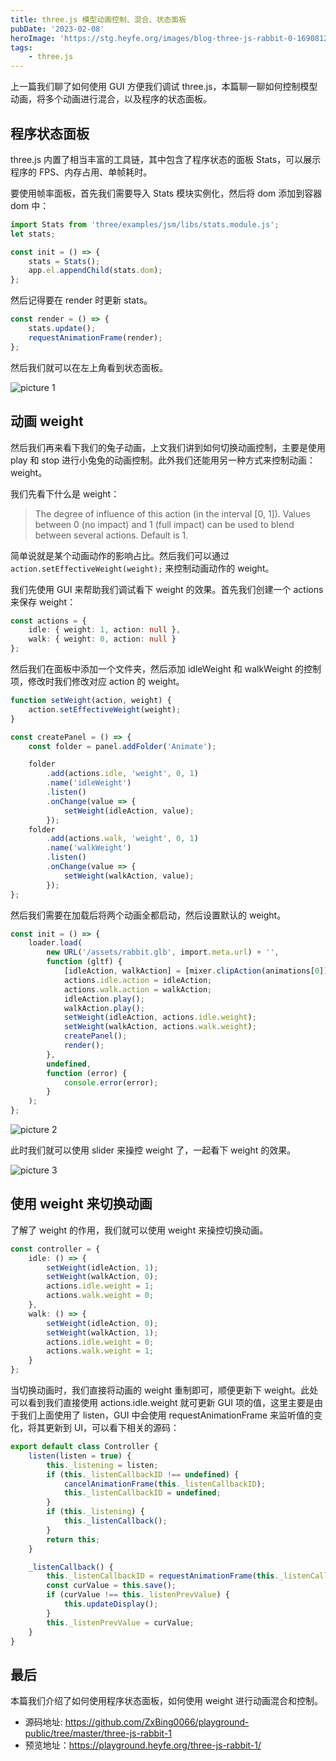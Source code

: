 ```yaml
---
title: three.js 模型动画控制、混合、状态面板
pubDate: '2023-02-08'
heroImage: 'https://stg.heyfe.org/images/blog-three-js-rabbit-0-1690812321314.png'
tags:
    - three.js
---
```


上一篇我们聊了如何使用 GUI 方便我们调试 three.js，本篇聊一聊如何控制模型动画，将多个动画进行混合，以及程序的状态面板。

## 程序状态面板

three.js 内置了相当丰富的工具链，其中包含了程序状态的面板 Stats，可以展示程序的 FPS、内存占用、单帧耗时。

要使用帧率面板，首先我们需要导入 Stats 模块实例化，然后将 dom 添加到容器 dom 中：

```ts
import Stats from 'three/examples/jsm/libs/stats.module.js';
let stats;

const init = () => {
    stats = Stats();
    app.el.appendChild(stats.dom);
};
```

然后记得要在 render 时更新 stats。

```ts
const render = () => {
    stats.update();
    requestAnimationFrame(render);
};
```

然后我们就可以在左上角看到状态面板。

![picture 1](https://stg.heyfe.org/images/blog-three-js-rabbit-3-88.png)

## 动画 weight

然后我们再来看下我们的兔子动画，上文我们讲到如何切换动画控制，主要是使用 play 和 stop 进行小兔兔的动画控制。此外我们还能用另一种方式来控制动画：weight。

我们先看下什么是 weight：

> The degree of influence of this action (in the interval [0, 1]). Values between 0 (no impact) and 1 (full impact) can be used to blend between several actions. Default is 1.

简单说就是某个动画动作的影响占比。然后我们可以通过 `action.setEffectiveWeight(weight);` 来控制动画动作的 weight。

我们先使用 GUI 来帮助我们调试看下 weight 的效果。首先我们创建一个 actions 来保存 weight：

```ts
const actions = {
    idle: { weight: 1, action: null },
    walk: { weight: 0, action: null }
};
```

然后我们在面板中添加一个文件夹，然后添加 idleWeight 和 walkWeight 的控制项，修改时我们修改对应 action 的 weight。

```ts
function setWeight(action, weight) {
    action.setEffectiveWeight(weight);
}

const createPanel = () => {
    const folder = panel.addFolder('Animate');

    folder
        .add(actions.idle, 'weight', 0, 1)
        .name('idleWeight')
        .listen()
        .onChange(value => {
            setWeight(idleAction, value);
        });
    folder
        .add(actions.walk, 'weight', 0, 1)
        .name('walkWeight')
        .listen()
        .onChange(value => {
            setWeight(walkAction, value);
        });
};
```

然后我们需要在加载后将两个动画全都启动，然后设置默认的 weight。

```ts
const init = () => {
    loader.load(
        new URL('/assets/rabbit.glb', import.meta.url) + '',
        function (gltf) {
            [idleAction, walkAction] = [mixer.clipAction(animations[0]), mixer.clipAction(animations[1])];
            actions.idle.action = idleAction;
            actions.walk.action = walkAction;
            idleAction.play();
            walkAction.play();
            setWeight(idleAction, actions.idle.weight);
            setWeight(walkAction, actions.walk.weight);
            createPanel();
            render();
        },
        undefined,
        function (error) {
            console.error(error);
        }
    );
};
```

![picture 2](https://stg.heyfe.org/images/blog-three-js-rabbit-3-36.png)

此时我们就可以使用 slider 来操控 weight 了，一起看下 weight 的效果。

![picture 3](https://stg.heyfe.org/images/blog-three-js-rabbit-3-99.gif)

## 使用 weight 来切换动画

了解了 weight 的作用，我们就可以使用 weight 来操控切换动画。

```ts
const controller = {
    idle: () => {
        setWeight(idleAction, 1);
        setWeight(walkAction, 0);
        actions.idle.weight = 1;
        actions.walk.weight = 0;
    },
    walk: () => {
        setWeight(idleAction, 0);
        setWeight(walkAction, 1);
        actions.idle.weight = 0;
        actions.walk.weight = 1;
    }
};
```

当切换动画时，我们直接将动画的 weight 重制即可，顺便更新下 weight。此处可以看到我们直接使用 actions.idle.weight 就可更新 GUI 项的值，这里主要是由于我们上面使用了 listen，GUI 中会使用 requestAnimationFrame 来监听值的变化，将其更新到 UI，可以看下相关的源码：

```ts
export default class Controller {
    listen(listen = true) {
        this._listening = listen;
        if (this._listenCallbackID !== undefined) {
            cancelAnimationFrame(this._listenCallbackID);
            this._listenCallbackID = undefined;
        }
        if (this._listening) {
            this._listenCallback();
        }
        return this;
    }

    _listenCallback() {
        this._listenCallbackID = requestAnimationFrame(this._listenCallback);
        const curValue = this.save();
        if (curValue !== this._listenPrevValue) {
            this.updateDisplay();
        }
        this._listenPrevValue = curValue;
    }
}
```

## 最后

本篇我们介绍了如何使用程序状态面板，如何使用 weight 进行动画混合和控制。

-   源码地址: https://github.com/ZxBing0066/playground-public/tree/master/three-js-rabbit-1
-   预览地址：https://playground.heyfe.org/three-js-rabbit-1/